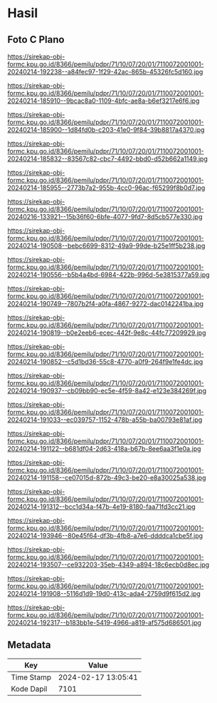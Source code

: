 # Hasil

## Foto C Plano

https://sirekap-obj-formc.kpu.go.id/8366/pemilu/pdpr/71/10/07/20/01/7110072001001-20240214-192238--a84fec97-1f29-42ac-865b-45326fc5d160.jpg

https://sirekap-obj-formc.kpu.go.id/8366/pemilu/pdpr/71/10/07/20/01/7110072001001-20240214-185910--9bcac8a0-1109-4bfc-ae8a-b6ef3217e6f6.jpg

https://sirekap-obj-formc.kpu.go.id/8366/pemilu/pdpr/71/10/07/20/01/7110072001001-20240214-185900--1d84fd0b-c203-41e0-9f84-39b8817a4370.jpg

https://sirekap-obj-formc.kpu.go.id/8366/pemilu/pdpr/71/10/07/20/01/7110072001001-20240214-185832--83567c82-cbc7-4492-bbd0-d52b662a1149.jpg

https://sirekap-obj-formc.kpu.go.id/8366/pemilu/pdpr/71/10/07/20/01/7110072001001-20240214-185955--2773b7a2-955b-4cc0-96ac-f65299f8b0d7.jpg

https://sirekap-obj-formc.kpu.go.id/8366/pemilu/pdpr/71/10/07/20/01/7110072001001-20240216-133921--15b36f60-6bfe-4077-9fd7-8d5cb577e330.jpg

https://sirekap-obj-formc.kpu.go.id/8366/pemilu/pdpr/71/10/07/20/01/7110072001001-20240214-190508--bebc6699-8312-49a9-99de-b25e1ff5b238.jpg

https://sirekap-obj-formc.kpu.go.id/8366/pemilu/pdpr/71/10/07/20/01/7110072001001-20240214-190556--b5b4a4bd-6984-422b-996d-5e3815377a59.jpg

https://sirekap-obj-formc.kpu.go.id/8366/pemilu/pdpr/71/10/07/20/01/7110072001001-20240214-190749--7807b2f4-a0fa-4867-9272-dac0142241ba.jpg

https://sirekap-obj-formc.kpu.go.id/8366/pemilu/pdpr/71/10/07/20/01/7110072001001-20240214-190819--b0e2eeb6-ecec-442f-9e8c-44fc77209929.jpg

https://sirekap-obj-formc.kpu.go.id/8366/pemilu/pdpr/71/10/07/20/01/7110072001001-20240214-190852--c5d1bd36-55c8-4770-a0f9-264f9e1fe4dc.jpg

https://sirekap-obj-formc.kpu.go.id/8366/pemilu/pdpr/71/10/07/20/01/7110072001001-20240214-190937--cb09bb90-ec5e-4f59-8a42-e123e384269f.jpg

https://sirekap-obj-formc.kpu.go.id/8366/pemilu/pdpr/71/10/07/20/01/7110072001001-20240214-191033--ec039757-1152-478b-a55b-ba00793e81af.jpg

https://sirekap-obj-formc.kpu.go.id/8366/pemilu/pdpr/71/10/07/20/01/7110072001001-20240214-191122--b681df04-2d63-418a-b67b-8ee6aa3f1e0a.jpg

https://sirekap-obj-formc.kpu.go.id/8366/pemilu/pdpr/71/10/07/20/01/7110072001001-20240214-191158--ce07015d-872b-49c3-be20-e8a30025a538.jpg

https://sirekap-obj-formc.kpu.go.id/8366/pemilu/pdpr/71/10/07/20/01/7110072001001-20240214-191312--bcc1d34a-f47b-4e19-8180-faa71fd3cc21.jpg

https://sirekap-obj-formc.kpu.go.id/8366/pemilu/pdpr/71/10/07/20/01/7110072001001-20240214-193946--80e45f64-df3b-4fb8-a7e6-ddddca1cbe5f.jpg

https://sirekap-obj-formc.kpu.go.id/8366/pemilu/pdpr/71/10/07/20/01/7110072001001-20240214-193507--ce932203-35eb-4349-a894-18c6ecb0d8ec.jpg

https://sirekap-obj-formc.kpu.go.id/8366/pemilu/pdpr/71/10/07/20/01/7110072001001-20240214-191908--5116d1d9-19d0-413c-ada4-2759d9f615d2.jpg

https://sirekap-obj-formc.kpu.go.id/8366/pemilu/pdpr/71/10/07/20/01/7110072001001-20240214-192317--b183bb1e-5419-4966-a819-af575d686501.jpg


## Metadata

| Key        | Value               |
| ---------- | ------------------- |
| Time Stamp | 2024-02-17 13:05:41 |
| Kode Dapil | 7101                |




